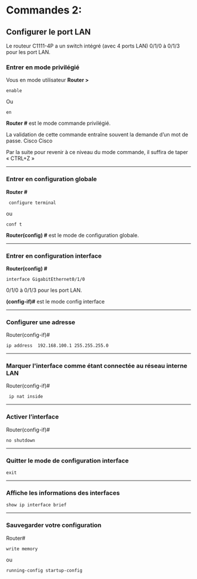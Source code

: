# Commandes 2:

## Configurer le port LAN
Le routeur C1111-4P a un switch intégré (avec 4 ports LAN)
0/1/0 à 0/1/3 pour les port LAN.
                                                            
### Entrer en mode privilégié 
Vous en mode utilisateur 
**Router >**

    enable
   
  Ou 
  
    en  				                                                               
**Router #**   est le mode commande privilégié.


La validation de cette commande entraîne souvent la demande d’un mot de passe.  Cisco Cisco

Par la suite pour revenir à ce niveau du mode commande, il suffira de taper « CTRL+Z »

-----

### Entrer en configuration globale 
**Router #**

     configure terminal 
   
  ou   
  
    conf t  				                                                               

**Router(config) #** est le mode de configuration globale.

----

### Entrer en configuration interface

**Router(config) #**

    interface GigabitEthernet0/1/0  

0/1/0 à 0/1/3 pour les port LAN.


**(config-if)#** est le mode config interface 

----

### Configurer une adresse
Router(config-if)#

    ip address  192.168.100.1 255.255.255.0              



----
###  Marquer l'interface comme étant connectée au réseau interne LAN
Router(config-if)#

     ip nat inside

----
### Activer l’interface
Router(config-if)#

    no shutdown

----
###  Quitter le mode de configuration interface 

    exit

----
### Affiche les informations des interfaces

    show ip interface brief

----
### Sauvegarder votre configuration

 Router#

    write memory

  ou

    running-config startup-config
 

